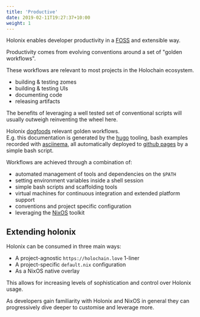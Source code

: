 ```yaml
---
title: 'Productive'
date: 2019-02-11T19:27:37+10:00
weight: 1
---
```


Holonix enables developer productivity in a [FOSS](https://en.wikipedia.org/wiki/Free_and_open-source_software) and extensible way.

Productivity comes from evolving conventions around a set of "golden workflows".

These workflows are relevant to most projects in the Holochain ecosystem.  

- building & testing zomes
- building & testing UIs
- documenting code
- releasing artifacts

The benefits of leveraging a well tested set of conventional scripts will usually outweigh reinventing the wheel here.

Holonix [dogfoods](https://en.wikipedia.org/wiki/Eating_your_own_dog_food) relevant golden workflows.  
E.g. this documentation is generated by the [hugo](https://gohugo.io/) tooling, bash examples recorded with [asciinema](https://asciinema.org/), all automatically deployed to [github pages](https://pages.github.com/) by a simple bash script.

Workflows are achieved through a combination of:

- automated management of tools and dependencies on the `$PATH`
- setting environment variables inside a shell session
- simple bash scripts and scaffolding tools
- virtual machines for continuous integration and extended platform support
- conventions and project specific configuration
- leveraging the [NixOS](https://nixos.org/) toolkit


## Extending holonix

Holonix can be consumed in three main ways:

- A project-agnostic `https://holochain.love` 1-liner
- A project-specific `default.nix` configuration
- As a NixOS native overlay

This allows for increasing levels of sophistication and control over Holonix usage.

As developers gain familiarity with Holonix and NixOS in general they can progressively dive deeper to customise and leverage more.
